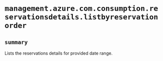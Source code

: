 # `management.azure.com.consumption.reservationsdetails.listbyreservationorder`

## `summary`
Lists the reservations details for provided date range.


